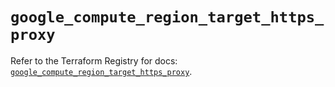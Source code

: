 # `google_compute_region_target_https_proxy`

Refer to the Terraform Registry for docs: [`google_compute_region_target_https_proxy`](https://registry.terraform.io/providers/hashicorp/google-beta/5.23.0/docs/resources/google_compute_region_target_https_proxy).
